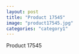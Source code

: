 ```yaml
---
layout: post
title: "Product 17545"
image: "product17545.jpg"
categories: "category1"
---
```

Product 17545
